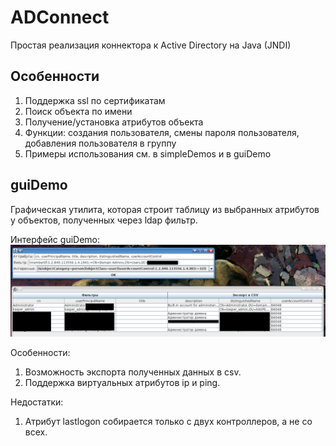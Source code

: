 # ADConnect

Простая реализация коннектора к Active Directory на Java (JNDI)

## Особенности

1. Поддержка ssl по сертификатам
2. Поиск объекта по имени
3. Получение/установка атрибутов объекта
4. Функции: создания пользователя, смены пароля пользователя, добавления пользователя в группу
5. Примеры использования см. в simpleDemos и в guiDemo

## guiDemo

Графическая утилита, которая строит таблицу из выбранных атрибутов у объектов, полученных через ldap фильтр. 

Интерфейс guiDemo:
![Интерфейс guiDemo](https://raw.githubusercontent.com/anonslou/ADConnect/master/ADConnect.png "интерфейс guiDemo")

Особенности:
1. Возможность экспорта полученных данных в csv.
2. Поддержка виртуальных атрибутов ip и ping.

Недостатки:
1. Атрибут lastlogon собирается только с двух контроллеров, а не со всех.
